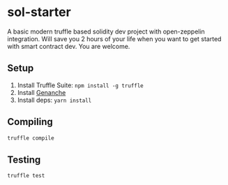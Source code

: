 # sol-starter

A basic modern truffle based solidity dev project with open-zeppelin integration.
Will save you 2 hours of your life when you want to get started with smart contract dev.
You are welcome.

## Setup 
1. Install Truffle Suite: `npm install -g truffle`
2. Install [Genanche](`https://www.trufflesuite.com/ganache`)
3. Install deps: `yarn install`

## Compiling
```bash 
truffle compile
```

## Testing 
```bash 
truffle test
```
